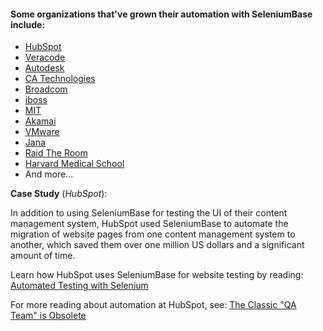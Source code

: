 #### Some organizations that've grown their automation with SeleniumBase include:
* [HubSpot](https://www.hubspot.com/)
* [Veracode](https://www.veracode.com/)
* [Autodesk](https://www.autodesk.com/)
* [CA Technologies](https://www.ca.com/)
* [Broadcom](https://www.broadcom.com/)
* [iboss](https://www.iboss.com/)
* [MIT](https://web.mit.edu/)
* [Akamai](https://www.akamai.com/)
* [VMware](https://www.vmware.com/)
* [Jana](https://www.linkedin.com/company/jana)
* [Raid The Room](http://raidtheroom.com/)
* [Harvard Medical School](https://hms.harvard.edu/)
* And more...

**Case Study** (*HubSpot*):

In addition to using SeleniumBase for testing the UI of their content management system, HubSpot used SeleniumBase to automate the migration of website pages from one content management system to another, which saved them over one million US dollars and a significant amount of time.

Learn how HubSpot uses SeleniumBase for website testing by reading: [Automated Testing with Selenium](https://dev.hubspot.com/blog/bid/88880/Automated-Integration-Testing-with-Selenium-at-HubSpot#hs_cos_wrapper_name)

For more reading about automation at HubSpot, see: [The Classic "QA Team" is Obsolete](https://product.hubspot.com/blog/the-classic-qa-team-is-obsolete#hs_cos_wrapper_name)
